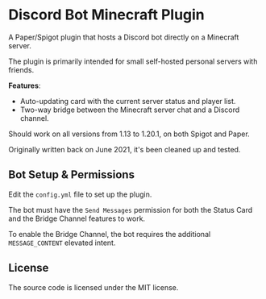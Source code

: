 # Discord Bot Minecraft Plugin

A Paper/Spigot plugin that hosts a Discord bot directly on a Minecraft server.

The plugin is primarily intended for small self-hosted personal servers with friends.

**Features**:
* Auto-updating card with the current server status and player list.
* Two-way bridge between the Minecraft server chat and a Discord channel.

Should work on all versions from 1.13 to 1.20.1, on both Spigot and Paper.

Originally written back on June 2021, it's been cleaned up and tested.

## Bot Setup & Permissions

Edit the `config.yml` file to set up the plugin.

The bot must have the `Send Messages` permission for both the Status Card and the Bridge Channel features to work.

To enable the Bridge Channel, the bot requires the additional `MESSAGE_CONTENT` elevated intent.

## License

The source code is licensed under the MIT license.
